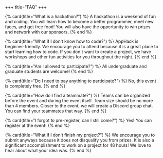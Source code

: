 +++
title="FAQ"
+++

{% card(title="What is a hackathon?") %}
A hackathon is a weekend of fun and coding. You will learn how to become a better programmer, meet new faces, and get free food! You will also have the opportunity to win prizes and network with our sponsors.
{% end %}

{% card(title="What if I don't know how to code?") %}
AppHack is beginner-friendly. We encourage you to attend because it is a great place to start learning how to code. If you don't want to create a project, we have workshops and other fun activities for you throughout the night.
{% end %}

{% card(title="Am I allowed to participate?") %}
All undergraduate and graduate students are welcome!
{% end %}

{% card(title="Do I need to pay anything to participate?") %}
No, this event is completely free.
{% end %}

{% card(title="How do I find a teammate?") %}
Teams can be organized before the event and during the event itself. Team size should be no more than 4 members. Closer to the event, we will create a Discord group chat. You can find your teammates that way.
{% end %}

{% card(title="I forgot to pre-register, can I still come?") %}
Yes! You can register at the event!
{% end %}

{% card(title="What if I don't finish my project?") %}
We encourage you to submit anyways because it does not disqualify you from prizes. It is also a significant accomplishment to work on a project for 48 hours! We love to hear about what your idea was.
{% end %}
